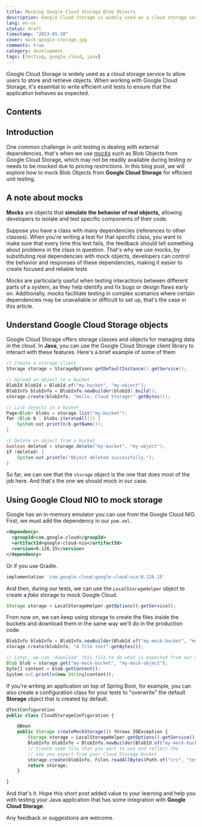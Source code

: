 ```yaml
---
title: Mocking Google Cloud Storage Blob Objects
description: Google Cloud Storage is widely used as a cloud storage service to allow users to store and retrieve objects. When working with it, it's essential to write efficient unit tests to ensure that the application behaves as expected. In this post, we'll going to create mocks that simulates Google Storage objects.
lang: en-us
status: draft
timestamp: "2023-05-20"
cover: mock-google-storage.jpg
comments: true
category: development
tags: [testing, google_cloud, java]
---
```


Google Cloud Storage is widely used as a cloud storage service to allow users to store and retrieve objects. When working with Google Cloud Storage, it's essential to write efficient unit tests to ensure that the application behaves as expected.

## Contents

## Introduction

One common challenge in unit testing is dealing with external dependencies, that's when we use [_mocks_](https://stackoverflow.com/questions/2665812/what-is-mocking) such as Blob Objects from Google Cloud Storage, which may not be readily available during testing or needs to be mocked due to _pricing restrictions_. In this blog post, we will explore how to mock Blob Objects from **Google Cloud Storage** for efficient unit testing.

## A note about mocks

**Mocks** are objects that **simulate the behavior of real objects,** allowing developers to isolate and test specific components of their code.

Suppose you have a class with many dependencies (references to other classes). When you're writing a test for that specific class, you want to make sure that every time this test fails, the feedback should tell something about problems in the class in question. That's why we use mocks, by substituting real dependencies with mock objects, developers can control the behavior and responses of these dependencies, making it easier to create focused and reliable tests

Mocks are particularly useful when testing interactions between different parts of a system, as they help identify and fix bugs or design flaws early on. Additionally, mocks facilitate testing in complex scenarios where certain dependencies may be unavailable or difficult to set up, that's the case in this article.

## Understand Google Cloud Storage objects

Google Cloud Storage offers storage classes and objects for managing data in the cloud. In **Java**, you can use the Google Cloud Storage client library to interact with these features. Here's a brief example of some of them

```java
// Create a storage client
Storage storage = StorageOptions.getDefaultInstance().getService();

// Upload an object to a bucket
BlobId blobId = BlobId.of("my-bucket", "my-object");
BlobInfo blobInfo = BlobInfo.newBuilder(blobId).build();
storage.create(blobInfo, "Hello, Cloud Storage!".getBytes());

// List objects in a bucket
Page<Blob> blobs = storage.list("my-bucket");
for (Blob b : blobs.iterateAll()) {
    System.out.println(b.getName());
}

// Delete an object from a bucket
boolean deleted = storage.delete("my-bucket", "my-object");
if (deleted) {
    System.out.println("Object deleted successfully.");
}
```

So far, we can see that the `storage` object is the one that does most of the job here. And that's the one we should mock in our case.

## Using Google Cloud NIO to mock storage

Google has an in-memory emulator you can use from the Google Cloud NIO. First, we must add the dependency in our `pom.xml`.

```xml
<dependency>
  <groupId>com.google.cloud</groupId>
  <artifactId>google-cloud-nio</artifactId>
  <version>0.126.15</version>
</dependency>
```

Or if you use Gradle.

```javascript
implementation 'com.google.cloud:google-cloud-nio:0.126.15'
```

And then, during our tests, we can use the `LocalStorageHelper` object to create a _fake_ storage to mock Google Cloud.

```javascript
Storage storage = LocalStorageHelper.getOptions().getService();
```

From now on, we can keep using storage to create the files inside the buckets and download them in the same way we'll do in the production code.

```javascript
BlobInfo blobInfo = BlobInfo.newBuilder(BlobId.of("my-mock-bucket", "my-mock-object")).build();
storage.create(blobInfo, "A file text".getBytes());

// Later, we can 'download' this file to do what is expected from our application.
Blob blob = storage.get("my-mock-bucket", "my-mock-object");
byte[] content = blob.getContent();
System.out.println(new String(content));
```

If you're writing an application on top of Spring Boot, for example, you can also create a configuration class for your tests to "overwrite" the default **Storage** object that is created by default.

```javascript
@TestConfiguration
public class CloudStorageConfiguration {

    @Bean
    public Storage createMockStorage()) throws IOException {
        Storage storage = LocalStorageHelper.getOptions().getService();
        BlobInfo blobInfo = BlobInfo.newBuilder(BlobId.of("my-mock-bucket", "my-mock-object")).build();
        // Create some file that you want to use and reflect the
        // one you expect from your Cloud Storage bucket
        storage.create(blobInfo, Files.readAllBytes(Path.of("src", "test", "resources", "test-resource.txt")));
        return storage;
    }

}
```

And that's it. Hope this short post added value to your learning and help you with testing your Java application that has some integration with **Google Cloud Storage**.

Any feedback or suggestions are welcome.
